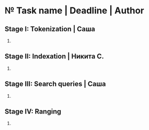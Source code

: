 # № Task name | Deadline | Author 

## Stage I: Tokenization | Саша 

1. 

## Stage II: Indexation | Никита С.

1. 

## Stage III: Search queries | Саша

1. 

## Stage IV: Ranging 

1. 

